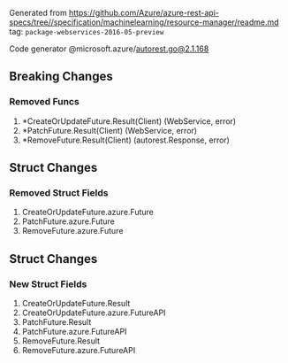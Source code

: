 Generated from https://github.com/Azure/azure-rest-api-specs/tree//specification/machinelearning/resource-manager/readme.md tag: `package-webservices-2016-05-preview`

Code generator @microsoft.azure/autorest.go@2.1.168

## Breaking Changes

### Removed Funcs

1. *CreateOrUpdateFuture.Result(Client) (WebService, error)
1. *PatchFuture.Result(Client) (WebService, error)
1. *RemoveFuture.Result(Client) (autorest.Response, error)

## Struct Changes

### Removed Struct Fields

1. CreateOrUpdateFuture.azure.Future
1. PatchFuture.azure.Future
1. RemoveFuture.azure.Future

## Struct Changes

### New Struct Fields

1. CreateOrUpdateFuture.Result
1. CreateOrUpdateFuture.azure.FutureAPI
1. PatchFuture.Result
1. PatchFuture.azure.FutureAPI
1. RemoveFuture.Result
1. RemoveFuture.azure.FutureAPI
